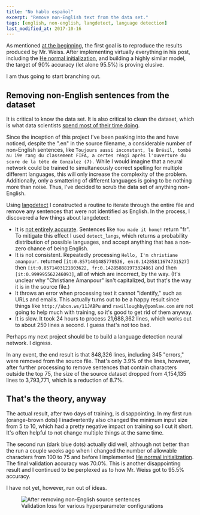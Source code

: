 ```yaml
---
title: "No hablo español"
excerpt: "Remove non-English text from the data set."
tags: [english, non-english, langdetect, language detection]
last_modified_at: 2017-10-16
---
```


As mentioned [at the beginning](/deep-speeding-blog/2017-09-14-Motivation-and-Goals/), the first goal is to reproduce the results produced by Mr. Weiss. After implementing virtually everything in his post, including the [He normal initialization](/deep-speeding-blog/2017-09-31-He-normal-makes-things-worse/), and building a highly similar model, the target of 90% accuracy (let alone 95.5%) is proving elusive.

I am thus going to start branching out.

## Removing non-English sentences from the dataset
It is critical to know the data set. It is also critical to clean the dataset, which is what data scientists [spend most of their time doing](https://whatsthebigdata.com/2016/05/01/data-scientists-spend-most-of-their-time-cleaning-data/).

Since the inception of this project I've been peaking into the and have noticed, despite the ".en" in the source filename, a considerable number of non-English sentences, like `Toujours aussi inconstant, le Brésil, tombé au 19e rang du classement FIFA, a certes réagi après l'ouverture du score de la tête de Gonzalez (7).` While I would imagine that a neural network could be trained to simultaneously correct spelling for multiple different languages, this will only increase the complexity of the problem. Additionally, only a smattering of different languages is going to be nothing more than noise. Thus, I've decided to scrub the data set of anything non-English.

Using [langdetect](https://pypi.python.org/pypi/langdetect) I constructed a routine to iterate through the entire file and remove any sentences that were not identified as English. In the process, I discovered a few things about langdetect:
* It is [not entirely accurate](https://stackoverflow.com/a/38752290/852795). Sentences like `You made it home!` return "fr". To mitigate this effect I used `detect_langs`, which returns a probability distribution of possible languages, and accept anything that has a non-zero chance of being English.
* It is not consistent. Repeatedly processing `Hello, I'm christiane amanpour.` returned `[it:0.8571401485770536, en:0.14285811674731527]` then `[it:0.8571403121803622, fr:0.14285888197332486]` and then `[it:0.999995562246093]`, all of which are incorrect, by the way. (It's unclear why "Christiane Amanpour" isn't capitalized, but that's the way it is in the source file.)
* It throws an error when processing text it cannot "identify," such as URLs and emails. This actually turns out to be a happy result since things like `http://abcn.ws/11JABPu` and `rswilloughby@pomlaw.com` are not going to help much with training, so it's good to get rid of them anyway.
* It is slow. It took 24 hours to process 21,688,362 lines, which works out to about 250 lines a second. I guess that's not too bad.

Perhaps my next project should be to build a language detection neural network. I digress.

In any event, the end result is that 848,326 lines, including 345 "errors," were removed from the source file. That's only 3.9% of the lines, however, after further processing to remove sentences that contain characters outside the top 75, the size of the source dataset dropped from 4,154,135 lines to 3,793,771, which is a reduction of 8.7%.

## That's the theory, anyway
The actual result, after two days of training, is disappointing. In my first run (orange-brown dots) I inadvertently also changed the minimum input size from 5 to 10, which had a pretty negative impact on training so I cut it short. It's often helpful to not change multiple things at the same time.

The second run (dark blue dots) actually did well, although not better than the run a couple weeks ago when I changed the number of allowable characters from 100 to 75 and before I implemented [He normal initialization](/deep-speeding-blog/2017-09-31-He-normal-makes-things-worse/). The final validation accuracy was 70.0%. This is another disappointing result and I continued to be perplexed as to how Mr. Weiss got to 95.5% accuracy.

I have not yet, however, run out of ideas.

<figure>
    <img src="{{ site.baseurl }}/assets/images/english_only.png" alt="After removing non-English source sentences"/>
    <figcaption>Validation loss for various hyperparameter configurations</figcaption>
</figure>
